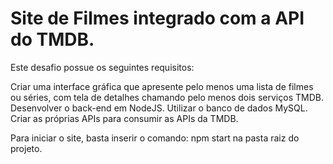 <h1>Site de Filmes integrado com a API do TMDB.</h1>

Este desafio possue os seguintes requisitos:

Criar uma interface gráfica que apresente pelo menos uma lista de filmes ou séries, 
com tela de detalhes chamando pelo menos dois serviços TMDB.
Desenvolver o back-end em NodeJS.
Utilizar o banco de dados MySQL.
Criar as próprias APIs para consumir as APIs da TMDB.


Para iniciar o site, basta inserir o comando: npm start na pasta raiz do projeto.



